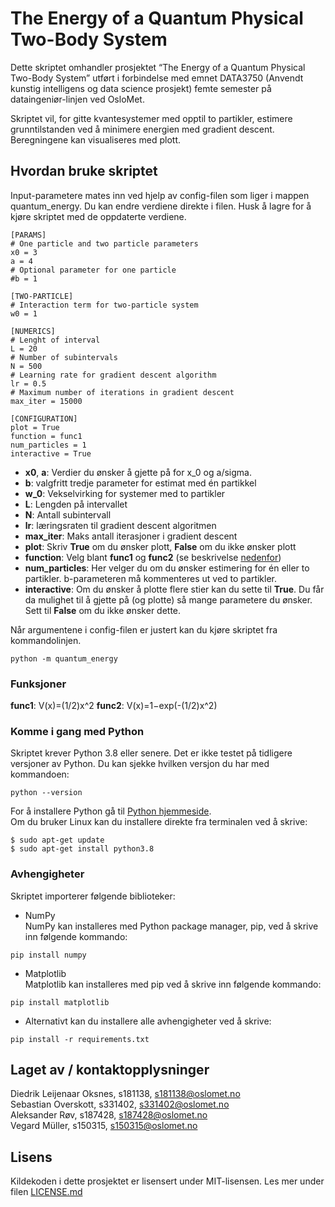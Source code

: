 # The Energy of a Quantum Physical Two-Body System
Dette skriptet omhandler prosjektet “The Energy of a Quantum Physical Two-Body System” utført i forbindelse med emnet
DATA3750 (Anvendt kunstig intelligens og data science prosjekt) femte semester på dataingeniør-linjen ved OsloMet.

Skriptet vil, for gitte kvantesystemer med opptil to partikler, estimere grunntilstanden ved å minimere energien med gradient descent.
Beregningene kan visualiseres med plott.

## Hvordan bruke skriptet
Input-parametere mates inn ved hjelp av config-filen som liger i mappen quantum_energy. Du kan endre verdiene direkte i filen. Husk å lagre for å kjøre skriptet med de oppdaterte verdiene.
```
[PARAMS]
# One particle and two particle parameters
x0 = 3
a = 4
# Optional parameter for one particle
#b = 1

[TWO-PARTICLE]
# Interaction term for two-particle system
w0 = 1

[NUMERICS]
# Lenght of interval
L = 20
# Number of subintervals
N = 500
# Learning rate for gradient descent algorithm
lr = 0.5
# Maximum number of iterations in gradient descent
max_iter = 15000

[CONFIGURATION]
plot = True
function = func1
num_particles = 1
interactive = True
```
* **x0**, **a**: Verdier du ønsker å gjette på for x_0 og a/sigma.
* **b**: valgfritt tredje parameter for estimat med én partikkel
* **w_0**: Vekselvirking for systemer med to partikler
* **L**: Lengden på intervallet
* **N**: Antall subintervall
* **lr**: læringsraten til gradient descent algoritmen
* **max_iter**: Maks antall iterasjoner i gradient descent
* **plot**: Skriv **True** om du ønsker plott, **False** om du ikke ønsker plott
* **function**: Velg blant **func1** og **func2** (se beskrivelse [nedenfor](https://github.com/DiedrikL/DATA3750#funksjoner))
* **num_particles**: Her velger du om du ønsker estimering for én eller to partikler. b-parameteren må kommenteres ut ved to partikler.
* **interactive**: Om du ønsker å plotte flere stier kan du sette til **True**. Du får da mulighet til å gjette på (og plotte) så mange parametere du ønsker. Sett til **False** om du ikke ønsker dette.  
  
Når argumentene i config-filen er justert kan du kjøre skriptet fra kommandolinjen.
```
python -m quantum_energy
```

### Funksjoner
**func1**: V(x)=(1/2)x^2
**func2**: V(x)=1−exp(-(1/2)x^2)

### Komme i gang med Python
Skriptet krever Python 3.8 eller senere. Det er ikke testet på tidligere versjoner av Python. Du kan sjekke hvilken versjon du har med kommandoen:
```
python --version
```
For å installere Python gå til [Python hjemmeside](https://www.python.org/downloads/).  
Om du bruker Linux kan du installere direkte fra terminalen ved å skrive:
```
$ sudo apt-get update
$ sudo apt-get install python3.8
```
### Avhengigheter
Skriptet importerer følgende biblioteker:
* NumPy  
NumPy kan installeres med Python package manager, pip, ved å skrive inn følgende kommando:
```
pip install numpy
```
* Matplotlib  
Matplotlib kan installeres med pip ved å skrive inn følgende kommando:
```
pip install matplotlib
```
* Alternativt kan du installere alle avhengigheter ved å skrive:
```
pip install -r requirements.txt
```

## Laget av / kontaktopplysninger
Diedrik Leijenaar Oksnes, s181138, s181138@oslomet.no  
Sebastian Overskott, s331402, s331402@oslomet.no  
Aleksander Røv, s187428, s187428@oslomet.no  
Vegard Müller, s150315, s150315@oslomet.no 

## Lisens
Kildekoden i dette prosjektet er lisensert under MIT-lisensen. Les mer under filen [LICENSE.md](https://github.com/DiedrikL/DATA3750/blob/master/LICENSE.md)
